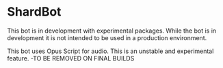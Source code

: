 # ShardBot

This bot is in development with experimental packages. While the bot is in development it is not intended to be used in a production environment.

This bot uses Opus Script for audio. This is an unstable and experimental feature.
-TO BE REMOVED ON FINAL BUILDS
